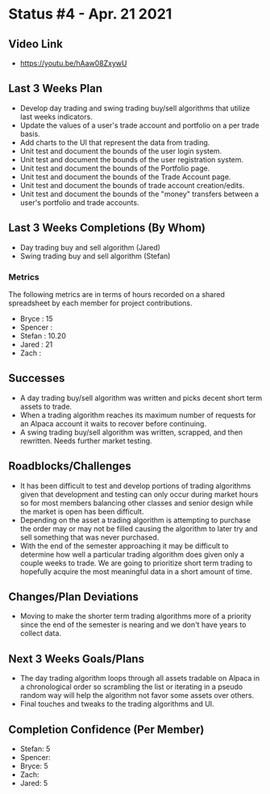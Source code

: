 # Status #4 - Apr. 21 2021

## Video Link
- https://youtu.be/hAaw08ZxywU

## Last 3 Weeks Plan
- Develop day trading and swing trading buy/sell algorithms that utilize last weeks indicators.
- Update the values of a user's trade account and portfolio on a per trade basis.
- Add charts to the UI that represent the data from trading.
- Unit test and document the bounds of the user login system.
- Unit test and document the bounds of the user registration system.
- Unit test and document the bounds of the Portfolio page.
- Unit test and document the bounds of the Trade Account page.
- Unit test and document the bounds of trade account creation/edits.
- Unit test and document the bounds of the "money" transfers between a user's portfolio and trade accounts.

## Last 3 Weeks Completions (By Whom)
- Day trading buy and sell algorithm (Jared)
- Swing trading buy and sell algorithm (Stefan)

### Metrics

The following metrics are in terms of hours recorded on a shared spreadsheet by each member for project contributions.

- Bryce : 15
- Spencer : 
- Stefan : 10.20
- Jared : 21
- Zach : 

## Successes
- A day trading buy/sell algorithm was written and picks decent short term assets to trade.
- When a trading algorithm reaches its maximum number of requests for an Alpaca account it waits to recover before continuing.
- A swing trading buy/sell algorithm was written, scrapped, and then rewritten. Needs further market testing.

## Roadblocks/Challenges
- It has been difficult to test and develop portions of trading algorithms given that development and testing can only occur during market hours so for most members balancing other classes and senior design while the market is open has been difficult.
- Depending on the asset a trading algorithm is attempting to purchase the order may or may not be filled causing the algorithm to later try and sell something that was never purchased.
- With the end of the semester approaching it may be difficult to determine how well a particular trading algorithm does given only a couple weeks to trade. We are going to prioritize short term trading to hopefully acquire the most meaningful data in a short amount of time.

## Changes/Plan Deviations
- Moving to make the shorter term trading algorithms more of a priority since the end of the semester is nearing and we don't have years to collect data.

## Next 3 Weeks Goals/Plans
- The day trading algorithm loops through all assets tradable on Alpaca in a chronological order so scrambling the list or iterating in a pseudo random way will help the algorithm not favor some assets over others.
- Final touches and tweaks to the trading algorithms and UI.

## Completion Confidence (Per Member)
- Stefan: 5
- Spencer: 
- Bryce: 5
- Zach:
- Jared: 5
